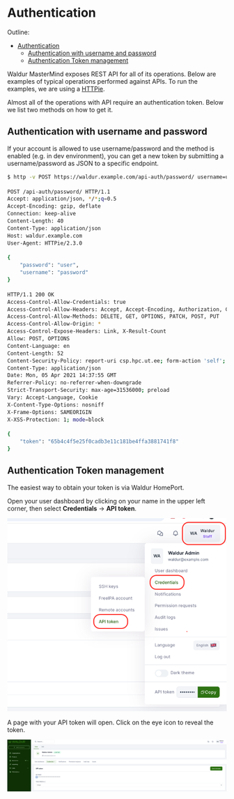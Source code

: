 # Authentication

Outline:

- [Authentication](#authentication)
  - [Authentication with username and password](#authentication-with-username-and-password)
  - [Authentication Token management](#authentication-token-management)

Waldur MasterMind exposes REST API for all of its operations. Below are examples of typical operations performed against APIs. To run the examples, we are using a [HTTPie](https://httpie.org/).

Almost all of the operations with API require an authentication token. Below we list two methods on how to get it.

## Authentication with username and password

If your account is allowed to use username/password and the method is enabled (e.g. in dev environment), you can get a new token by submitting a username/password as JSON to a specific endpoint.

```bash
$ http -v POST https://waldur.example.com/api-auth/password/ username=user password=password

POST /api-auth/password/ HTTP/1.1
Accept: application/json, */*;q=0.5
Accept-Encoding: gzip, deflate
Connection: keep-alive
Content-Length: 40
Content-Type: application/json
Host: waldur.example.com
User-Agent: HTTPie/2.3.0

{
    "password": "user",
    "username": "password"
}

HTTP/1.1 200 OK
Access-Control-Allow-Credentials: true
Access-Control-Allow-Headers: Accept, Accept-Encoding, Authorization, Content-Type, Origin, User-Agent, X-CSRFToken, X-Requested-With
Access-Control-Allow-Methods: DELETE, GET, OPTIONS, PATCH, POST, PUT
Access-Control-Allow-Origin: *
Access-Control-Expose-Headers: Link, X-Result-Count
Allow: POST, OPTIONS
Content-Language: en
Content-Length: 52
Content-Security-Policy: report-uri csp.hpc.ut.ee; form-action 'self';
Content-Type: application/json
Date: Mon, 05 Apr 2021 14:37:55 GMT
Referrer-Policy: no-referrer-when-downgrade
Strict-Transport-Security: max-age=31536000; preload
Vary: Accept-Language, Cookie
X-Content-Type-Options: nosniff
X-Frame-Options: SAMEORIGIN
X-XSS-Protection: 1; mode=block

{
    "token": "65b4c4f5e25f0cadb3e11c181be4ffa3881741f8"
}
```

## Authentication Token management

The easiest way to obtain your token is via Waldur HomePort.

Open your user dashboard by clicking on your name in the upper left corner, then select **Credentials** -> **API token**.

![Credentials](img/Credentials.png)

A page with your API token will open. Click on the eye icon to reveal the token.

![API token](img/API_token.png)
